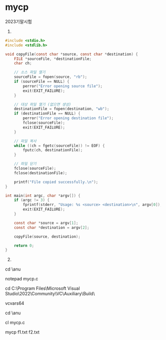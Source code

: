 # mycp
2023기말시험

1. 

```c
#include <stdio.h>
#include <stdlib.h>

void copyFile(const char *source, const char *destination) {
    FILE *sourceFile, *destinationFile;
    char ch;

    // 소스 파일 열기
    sourceFile = fopen(source, "rb");
    if (sourceFile == NULL) {
        perror("Error opening source file");
        exit(EXIT_FAILURE);
    }

    // 대상 파일 열기 (없으면 생성)
    destinationFile = fopen(destination, "wb");
    if (destinationFile == NULL) {
        perror("Error opening destination file");
        fclose(sourceFile);
        exit(EXIT_FAILURE);
    }

    // 파일 복사
    while ((ch = fgetc(sourceFile)) != EOF) {
        fputc(ch, destinationFile);
    }

    // 파일 닫기
    fclose(sourceFile);
    fclose(destinationFile);

    printf("File copied successfully.\n");
}

int main(int argc, char *argv[]) {
    if (argc != 3) {
        fprintf(stderr, "Usage: %s <source> <destination>\n", argv[0]);
        exit(EXIT_FAILURE);
    }

    const char *source = argv[1];
    const char *destination = argv[2];

    copyFile(source, destination);

    return 0;
}
```



2. 

cd \anu

notepad mycp.c

cd C:\Program Files\Microsoft Visual Studio\2022\Community\VC\Auxiliary\Build\

vcvars64

cd \anu

cl mycp.c

mycp f1.txt f2.txt

